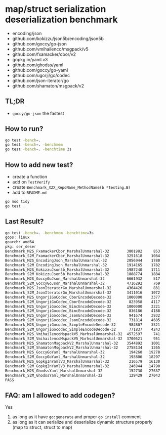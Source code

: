 
# map/struct serialization deserialization benchmark

- encoding/json
- github.com/kokizzu/json5b/encoding/json5b
- github.com/goccy/go-json
- github.com/vmihailenco/msgpack/v5
- github.com/fxamacker/cbor/v2
- gopkg.in/yaml.v3
- github.com/ghodss/yaml
- github.com/goccy/go-yaml
- github.com/ugorji/go/codec
- github.com/json-iterator/go
- github.com/shamaton/msgpack/v2

## TL;DR

- `goccy/go-json` the fastest

## How to run?

```bash
go test -bench=.
go test -bench=. -benchmem
go test -bench=. -benchtime 3s
```

## How to add new test?

- create a function
- add on `TestVerify`
- create `Benchmark_X2X_RepoName_MethodName(b *testing.B)`
- add to `README.md`

```bash
go mod tidy
go test .
```

## Last Result?

```bash
go test -bench=. -benchmem -benchtime=3s
goos: linux
goarch: amd64 
pkg: ser_deser          
Benchmark_M2S_FxamackerCbor_MarshalUnmarshal-32        3801982     853.6 ns/op   112 B/op   8 allocs/op
Benchmark_S2M_FxamackerCbor_MarshalUnmarshal-32        3251618    1084 ns/op     444 B/op  11 allocs/op
Benchmark_M2S_EncodingJson_MarshalUnmarshal-32         2056944    1780 ns/op     600 B/op  16 allocs/op
Benchmark_S2M_EncodingJson_MarshalUnmarshal-32         1914165    1782 ns/op     688 B/op  18 allocs/op
Benchmark_M2S_KokizzuJson5b_MarshalUnmarshal-32        1987240    1711 ns/op     632 B/op  16 allocs/op
Benchmark_S2M_KokizzuJson5b_MarshalUnmarshal-32        1888774    1884 ns/op     960 B/op  20 allocs/op
Benchmark_M2S_GoccyGoJson_MarshalUnmarshal-32          6661932     517.4 ns/op    80 B/op   3 allocs/op
Benchmark_S2M_GoccyGoJson_MarshalUnmarshal-32          4716292     769.7 ns/op   513 B/op  12 allocs/op
Benchmark_M2S_JsonIteratorGo_MarshalUnmarshal-32       4364426     831.2 ns/op   188 B/op   8 allocs/op
Benchmark_S2M_JsonIteratorGo_MarshalUnmarshal-32       3411016    1072 ns/op     497 B/op  14 allocs/op
Benchmark_M2S_UngorjiGoCodec_CborEncodeDecode-32       1000000    3377 ns/op    4340 B/op  23 allocs/op
Benchmark_S2M_UngorjiGoCodec_CborEncodeDecode-32        823958    4117 ns/op    4888 B/op  34 allocs/op
Benchmark_M2S_UngorjiGocodec_BincEncodeDecode-32       1000000    3221 ns/op    4340 B/op  23 allocs/op
Benchmark_S2M_UngorjiGocodec_BincEncodeDecode-32        836186    4188 ns/op    4888 B/op  34 allocs/op
Benchmark_M2S_UngorjiGocodec_JsonEncodeDecode-32        941674    3932 ns/op    4956 B/op  25 allocs/op
Benchmark_S2M_UngorjiGocodec_JsonEncodeDecode-32        731814    4685 ns/op    5504 B/op  36 allocs/op
Benchmark_M2S_UngorjiGocodec_SimpleEncodeDecode-32      984807    3521 ns/op    4340 B/op  23 allocs/op
Benchmark_S2M_UngorjiGocodec_SimpleEncodeDecode-32      771837    4243 ns/op    4888 B/op  34 allocs/op
Benchmark_M2S_VmihailencoMspackV5_MarhsalUnmarshal-32  4572597     741.3 ns/op   188 B/op   5 allocs/op
Benchmark_S2M_VmihailencoMspackV5_MarhsalUnmarshal-32  3700621     951.5 ns/op   606 B/op  12 allocs/op
Benchmark_M2S_ShamatonMsgpackV2_MarshalUnmarshal-32    3544892    1001 ns/op     188 B/op   5 allocs/op
Benchmark_S2M_ShamatonMsgpackV2_MarshalUnmarshal-32    2758134    1265 ns/op     606 B/op  12 allocs/op
Benchmark_M2S_GoccyGoYaml_MarshalUnmarshal-32           194260   19278 ns/op    7815 B/op 214 allocs/op
Benchmark_S2M_GoccyGoYaml_MarshalUnmarshal-32           193806   18297 ns/op    7574 B/op 202 allocs/op
Benchmark_M2S_GopkgInYamlV3_MarshalUnmarshal-32         216579   16130 ns/op   14104 B/op  79 allocs/op
Benchmark_S2M_GopkgInYamlV3_MarshalUnmarshal-32         246944   14790 ns/op   14392 B/op  80 allocs/op
Benchmark_M2S_GhodssYaml_MarshalUnmarshal-32            152730   27637 ns/op   21344 B/op 160 allocs/op
Benchmark_S2M_GhodssYaml_MarshalUnmarshal-32            129429   27043 ns/op   21407 B/op 160 allocs/op
PASS
```

## FAQ: am I allowed to add codegen?

Yes

1. as long as it have `go:generate` and proper `go install` comment
2. as long as it can serialize and deserialize dynamic structure properly (map to struct, struct to map)
